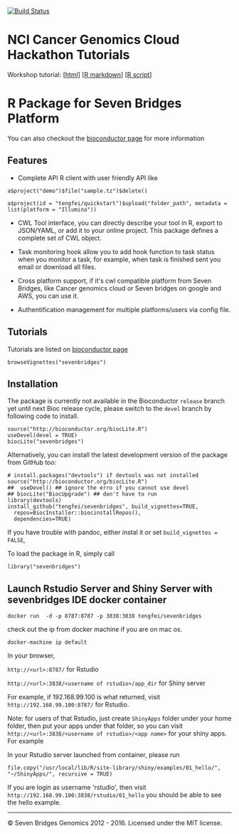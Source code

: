 [![Build Status](https://travis-ci.org/tengfei/sevenbridges.svg?branch=master)](https://travis-ci.org/tengfei/sevenbridges)

# NCI Cancer Genomics Cloud Hackathon Tutorials

Workshop tutorial: [[html](http://www.tengfei.name/sevenbridges/cgc-hackathon-2016-04/bioc-workflow.html)] [[R markdown](https://raw.githubusercontent.com/tengfei/sevenbridges/master/vignettes/bioc-workflow.Rmd)] [[R script](http://www.tengfei.name/sevenbridges/cgc-hackathon-2016-04/bioc-workflow.R)]

# R Package for Seven Bridges Platform

You can also checkout the [bioconductor page](http://bioconductor.org/packages/3.3/bioc/html/sevenbridges.html) for more information

## Features

- Complete API R client with user friendly API like 

`a$project("demo")$file("sample.tz")$delete()` 

`a$project(id = "tengfei/quickstart")$upload("folder_path", metadata = list(platform = "Illumina"))`


- CWL Tool interface, you can directly describe your tool in R, export to JSON/YAML, or add it to your online project. This package defines a complete set
of CWL object.

- Task monitoring hook allow you to add hook function to task status when you monitor a task, for example, when task is finished sent you email or download all files.

- Cross platform support, if it's cwl compatible platform from Seven
  Bridges, like Cancer genomics cloud or Seven bridges on google and
  AWS, you can use it.

- Authentification management for multiple platforms/users via config file.


## Tutorials

Tutorials are listed on  [bioconductor page](http://bioconductor.org/packages/3.3/bioc/html/sevenbridges.html)

```
browseVignettes("sevenbridges")
```


## Installation

The package is currently not available in the Bioconductor `release` branch yet until next Bioc release cycle, please switch to the `devel` branch by following code to install.

```
source("http://bioconductor.org/biocLite.R")
useDevel(devel = TRUE)
biocLite("sevenbridges")
```

Alternatively, you can install the latest development version of the package from GitHub too:

```
# install.packages("devtools") if devtools was not installed
source("http://bioconductor.org/biocLite.R")
##  useDevel() ## ignore the erro if you cannot use devel
## biocLite("BiocUpgrade") ## don't have to run
library(devtools)
install_github("tengfei/sevenbridges", build_vignettes=TRUE, 
  repos=BiocInstaller::biocinstallRepos(),
  dependencies=TRUE)
```

If you have trouble with pandoc, either instal it or set `build_vignettes = FALSE`, 

To load the package in R, simply call

```
library("sevenbridges")
```

## Launch Rstudio Server and Shiny Server with sevenbridges IDE docker container

```
docker run  -d -p 8787:8787 -p 3838:3838 tengfei/sevenbridges
```

check out the ip from docker machine if you are on mac os.

```
docker-machine ip default
```

In your browser, 

`http://<url>:8787/` for Rstudio

`http://<url>:3838/<username of rstudio>/app_dir` for Shiny server

For example, if 192.168.99.100 is what returned, visit `http://192.168.99.100:8787/` for Rstudio.

Note: for users of that Rstudio, just create `ShinyApps` folder under
your home folder, then put your apps under that folder, so you can
visit `http://<url>:3838/<username of rstudio>/<app name>` for your
shiny apps. For example 

In your Rstudio server launched from container, please run

```
file.copy("/usr/local/lib/R/site-library/shiny/examples/01_hello/", "~/ShinyApps/", recursive = TRUE)
```

If you are login as username 'rstudio', then visit  `http://192.168.99.100:3838/rstudio/01_hello` you should be
able to see the hello example.


<hr>

© Seven Bridges Genomics 2012 - 2016. Licensed under the MIT license.
